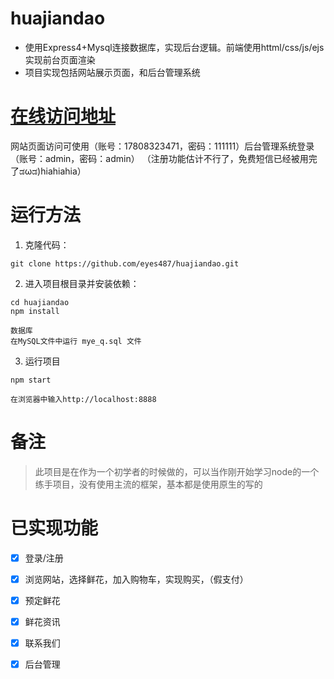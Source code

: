 
# huajiandao
* 使用Express4+Mysql连接数据库，实现后台逻辑。前端使用httml/css/js/ejs实现前台页面渲染
* 项目实现包括网站展示页面，和后台管理系统


# <a href="http://fl.eyes487.top:8888">在线访问地址</a>
网站页面访问可使用（账号：17808323471，密码：111111）后台管理系统登录（账号：admin，密码：admin）
（注册功能估计不行了，免费短信已经被用完了ಡωಡ)hiahiahia）

# 运行方法
1. 克隆代码：

```
git clone https://github.com/eyes487/huajiandao.git
```

2. 进入项目根目录并安装依赖：

```
cd huajiandao
npm install
```

```
数据库
在MySQL文件中运行 mye_q.sql 文件
```


3. 运行项目

```
npm start

在浏览器中输入http://localhost:8888

```

# 备注

> 此项目是在作为一个初学者的时候做的，可以当作刚开始学习node的一个练手项目，没有使用主流的框架，基本都是使用原生的写的


# 已实现功能
- [x] 登录/注册
- [x] 浏览网站，选择鲜花，加入购物车，实现购买，（假支付）
- [x] 预定鲜花
- [x] 鲜花资讯
- [x] 联系我们
- [x] 后台管理

